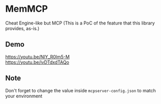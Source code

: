 # MemMCP
Cheat Engine-like but MCP (This is a PoC of the feature that this library provides, as-is.)

## Demo
https://youtu.be/NlY_R0lm5-M <br>
https://youtu.be/ivDTdxdTAQo

## Note
Don't forget to change the value inside `mcpserver-config.json` to match your environment
